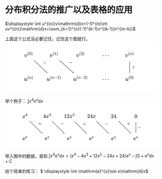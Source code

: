 # 分布积分法的推广以及表格的应用
$\displaystyle \int u^{(x)}v\mathrm{d}x=(-1)^{n}\int uv^{(n)}\mathrm{d}x+\sum_{k=1}^{n}(-1)^{k-1}v^{(k-1)}n^{(n-k)}$

上面这个公式没必要记住，记住这个图就行。
![](images/2024-01-04-18-56-46.png)

举个例子： $\int x^{4}\mathrm{e}^{x}\mathrm{d}x$
![](images/2024-01-04-19-03-25.png)

带入图中的数据，易知 $\displaystyle \int x^{4}\mathrm{e}^{x}\mathrm{d}x=\left( x^{4}-4x^{3}+12x^{2}-24x+24 \right)\mathrm{e}^{x}-\int 0\times  \mathrm{e}^{x} \mathrm{d}x + C$

给个简单的练习：
$
\displaystyle 
\int \mathrm{e}^{x}\sin x\mathrm{d}x$
